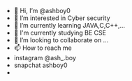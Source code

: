 - 👋 Hi, I’m @ashboy0
- 👀 I’m interested in Cyber security
- 🌱 I’m currently learning JAVA,C,C++,...
- 🏫 I'm currently studying BE CSE
- 💞️ I’m looking to collaborate on ...
- 📫 How to reach me 
- instagram @ash_.boy
- snapchat ashboy0
- 

<!---
ashboy0/ashboy0 is a ✨ special ✨ repository because its `README.md` (this file) appears on your GitHub profile.
You can click the Preview link to take a look at your changes.
--->

